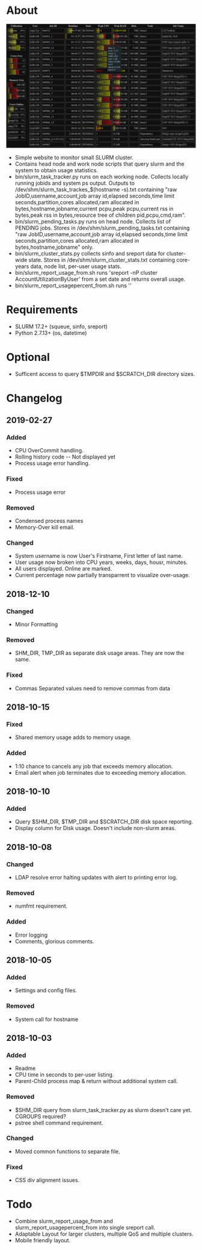 # About

![Image](https://raw.githubusercontent.com/shawarden/simple-web/master/Example.png)

- Simple website to monitor small SLURM cluster.
- Contains head node and work node scripts that query slurm and the system to obtain usage statistics.
- bin/slurm_task_tracker.py runs on each working node. Collects locally running jobids and system ps output. Outputs to /dev/shm/slurm_task_trackes_$(hostname -s).txt containing "raw JobID,username,account,job array id,elapsed seconds,time limit seconds,partition,cores allocated,ram allocated in bytes,hostname,jobname,current pcpu,peak pcpu,current rss in bytes,peak rss in bytes,resource tree of children pid,pcpu,cmd,ram".
- bin/slurm_pending_tasks.py runs on head node. Collects list of PENDING jobs. Stores in /dev/shm/slurm_pending_tasks.txt containing "raw JobID,username,account,job array id,elapsed seconds,time limit seconds,partition,cores allocated,ram allocated in bytes,hostname,jobname" only.
- bin/slurm_cluster_stats.py collects sinfo and sreport data for cluster-wide state. Stores in /dev/shm/slurm_cluster_stats.txt containing core-years data, node list, per-user usage stats.
- bin/slurm_report_usage_from.sh runs 'sreport -nP cluster AccountUtilizationByUser' from a set date and returns overall usage.
- bin/slurm_report_usagepercent_from.sh runs ''

# Requirements

- SLURM 17.2+ (squeue, sinfo, sreport)
- Python 2.7.13+ (os, datetime)

# Optional

- Sufficent access to query $TMPDIR and $SCRATCH_DIR directory sizes.

# Changelog

## 2019-02-27

### Added

- CPU OverCommit handling.
- Rolling history code -- Not displayed yet
- Process usage error handling.

### Fixed

- Process usage error

### Removed

- Condensed process names
- Memory-Over kill email.

### Changed

- System username is now User's Firstname, First letter of last name.
- User usage now broken into CPU years, weeks, days, housr, minutes.
- All users displayed. Online are marked.
- Current percentage now partially transparrent to visualize over-usage.

## 2018-12-10

### Changed

- Minor Formatting

### Removed

- SHM_DIR, TMP_DIR as separate disk usage areas. They are now the same.

### Fixed

- Commas Separated values need to remove commas from data

## 2018-10-15

### Fixed

- Shared memory usage adds to memory usage.

### Added

- 1:10 chance to cancels any job that exceeds memory allocation.
- Email alert when job terminates due to exceeding memory allocation.

## 2018-10-10

### Added

- Query $SHM_DIR, $TMP_DIR and $SCRATCH_DIR disk space reporting.
- Display column for Disk usage. Doesn't include non-slurm areas.

## 2018-10-08

### Changed

- LDAP resolve error halting updates with alert to printing error log.

### Removed

- numfmt requirement.

### Added

- Error logging
- Comments, glorious comments.

## 2018-10-05

### Added

- Settings and config files.

### Removed

- System call for hostname

## 2018-10-03

### Added

- Readme
- CPU time in seconds to per-user listing.
- Parent-Child process map & return without additional system call.

### Removed

- $SHM_DIR query from slurm_task_tracker.py as slurm doesn't care yet. CGROUPS required?
- pstree shell command requirement.

### Changed

- Moved common functions to separate file.

### Fixed

- CSS div alignment issues.

# Todo

- Combine slurm_report_usage_from and slurm_report_usagepercent_from into single sreport call.
- Adaptable Layout for larger clusters, multiple QoS and multiple clusters.
- Mobile friendly layout.
